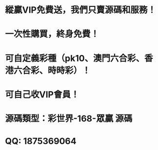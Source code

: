 # 縱贏VIP免費送，我們只賣源碼和服務！

# 一次性購買，終身免費！

# 可自定義彩種（pk10、澳門六合彩、香港六合彩、時時彩）！

# 可自己收VIP會員！

# 源碼類型：彩世界-168-眾贏 源碼

# QQ: 1875369064

